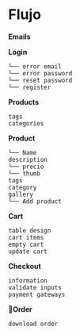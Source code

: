 # Flujo

**Emails**

**Login**
```
└── error email
└── error password
└── reset password
└── register
```

**Products**
```
tags
categories
```


**Product**
```
└── Name
description
└── precio
└── thumb
tags
category
gallery
└── Add product
```

**Cart**
```
table design
cart items
empty cart
update cart
```

**Checkout**
```
information
validate inputs
payment gateways
```

🧾**Order**
```
download order
```
